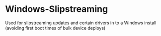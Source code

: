 # Windows-Slipstreaming
Used for slipstreaming updates and certain drivers in to a Windows install (avoiding first boot times of bulk device deploys)
